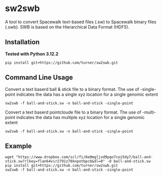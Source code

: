 # sw2swb

A tool to convert Spacewalk text-based files (.sw) to Spacewalk binary files (.swb). SWB is based on the Hierarchical Data Format (HDF5).

## Installation

**Tested with Python 3.12.2**

```
pip install git+https://github.com/turner/sw2swb.git
```

## Command Line Usage

Convert a text baserd ball & stick file to a binary format. The use of -single-point indicates the data has a single 
xyz location for a single genomic extent

```commandline
sw2swb -f ball-and-stick.sw -n ball-and-stick -single-point
```

Convert a text baserd pointcloude file to a binary format. The use of -multi-point indicates the data has multiple 
xyz location for a single genomic extent

```commandline
sw2swb -f ball-and-stick.sw -n ball-and-stick -single-point
```

## Example

```commandline
wget "https://www.dropbox.com/scl/fi/6e0mgljxd9pqo7coi5dy7/ball-and-stick.sw?rlkey=flan64vir2791z78knpotbpcb&dl=0" -O ball-and-stick.sw
pip install git+https://github.com/turner/sw2swb.git
sw2swb -f ball-and-stick.sw -n ball-and-stick -single-point
```
